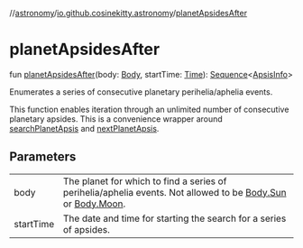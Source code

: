 //[astronomy](../../index.md)/[io.github.cosinekitty.astronomy](index.md)/[planetApsidesAfter](planet-apsides-after.md)

# planetApsidesAfter

fun [planetApsidesAfter](planet-apsides-after.md)(body: [Body](-body/index.md), startTime: [Time](-time/index.md)): [Sequence](https://kotlinlang.org/api/latest/jvm/stdlib/kotlin.sequences/-sequence/index.html)&lt;[ApsisInfo](-apsis-info/index.md)&gt;

Enumerates a series of consecutive planetary perihelia/aphelia events.

This function enables iteration through an unlimited number of consecutive planetary apsides. This is a convenience wrapper around [searchPlanetApsis](search-planet-apsis.md) and [nextPlanetApsis](next-planet-apsis.md).

## Parameters

| | |
|---|---|
| body | The planet for which to find a series of perihelia/aphelia events. Not allowed to be [Body.Sun](-body/-sun/index.md) or [Body.Moon](-body/-moon/index.md). |
| startTime | The date and time for starting the search for a series of apsides. |
